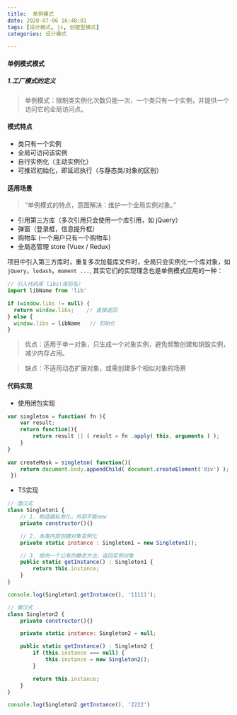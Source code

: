 ```yaml
---
title:  单例模式
date: 2020-07-06 16:48:01
tags: [设计模式, js, 创建型模式]
categories: 设计模式

---
```



#### 单例模式模式

##### 1.工厂模式的定义
> 单例模式：限制类实例化次数只能一次，一个类只有一个实例，并提供一个访问它的全局访问点。

#### 模式特点
+ 类只有一个实例
+ 全局可访问该实例
+ 自行实例化（主动实例化）
+ 可推迟初始化，即延迟执行（与静态类/对象的区别）

<!--more-->

#### 适用场景
> “单例模式的特点，意图解决：维护一个全局实例对象。”

+ 引用第三方库（多次引用只会使用一个库引用，如 jQuery）
+ 弹窗（登录框，信息提升框）
+ 购物车 (一个用户只有一个购物车)
+ 全局态管理 store (Vuex / Redux)

项目中引入第三方库时，重复多次加载库文件时，全局只会实例化一个库对象，如 `jQuery`，`lodash`，`moment ...`, 其实它们的实现理念也是单例模式应用的一种：
```js
// 引入代码库 libs(库别名）
import libName from 'lib'

if (window.libs != null) {
  return window.libs;    // 直接返回
} else {
  window.libs = libName   // 初始化
}
```

> 优点：适用于单一对象，只生成一个对象实例，避免频繁创建和销毁实例，减少内存占用。


> 缺点：不适用动态扩展对象，或需创建多个相似对象的场景

#### 代码实现

+ 使用闭包实现
```js
var singleton = function( fn ){
    var result;
    return function(){
        return result || ( result = fn .apply( this, arguments ) );
    }
}
 
var createMask = singleton( function(){
    return document.body.appendChild( document.createElement('div') );
 })
```

+ TS实现
```js
// 饿汉式
class Singleton1 {
    // 1. 构造器私有化，外部不能new
    private constructor(){}

    // 2. 本类内部创建对象实例化
    private static instance : Singleton1 = new Singleton1();

    // 3. 提供一个公有的静态方法，返回实例对象
    public static getInstance() : Singleton1 {
        return this.instance;
    }
}

console.log(Singleton1.getInstance(), '11111');

// 懒汉式
class Singleton2 {
    private constructor(){}

    private static instance: Singleton2 = null;

    public static getInstance() : Singleton2 {
        if (this.instance === null) {
            this.instance = new Singleton2();
        }

        return this.instance;
    }
}

console.log(Singleton2.getInstance(), '2222')
```
